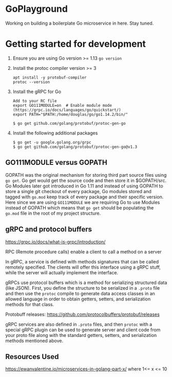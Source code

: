 # GoPlayground
Working on building a boilerplate Go microservice in here. Stay tuned.

# Getting started for development
1. Ensure you are using Go version >= 1.13
`go version`

2. Install the protoc compiler version >= 3
    ```
    apt install -y protobuf-compiler
    protoc --version
    ```

3. Install the gRPC for Go
    ```
    Add to your RC file
    export GO111MODULE=on  # Enable module mode (https://grpc.io/docs/languages/go/quickstart/)
    export PATH="$PATH:/home/douglas/go/go1.14.2/bin/"
    
    $ go get github.com/golang/protobuf/protoc-gen-go
    ```

4. Install the following additional packages
    ```
    $ go get -u google.golang.org/grpc
    $ go get github.com/golang/protobuf/protoc-gen-go@v1.3
    ```

## GO111MODULE versus GOPATH
GOPATH was the original mechanism for storing third part source files using `go get`. Go get
would get the source code and then store it in $GOPATH/src. Go Modules later got introduced in
Go 1.11 and instead of using GOPATH to store a single git checkout of every package, Go modules
stored and tagged with `go.mod` keep track of every package and their specific version. Here since
we are using `GO111MODULE` we are requiring Go to use Modules instead of GOPATH which means that
`go get` should be populating the `go.mod` file in the root of my project structure.

## gRPC and protocol buffers
https://grpc.io/docs/what-is-grpc/introduction/

RPC (Remote procedure calls) enable a client to call a method on a server

In gRPC, a service is defined with methods signatures that can be called remotely specified. The clients will
offer this interface using a gRPC stuff, while the server will actually implement the interface.

gRPCs use protocol buffers which is a method for serializing structured data (like JSON). First, you define the
structure to be serialized in a `.proto` file and then use the `protoc` compile to generate data access classes
in an allowed language in order to obtain getters, setters, and serialization methods for that class.

Protobuff releases: https://github.com/protocolbuffers/protobuf/releases

gRPC services are also defined in `.proto` files, and then `protoc` with a special gRPC plugin can be used to
generate server and client code from your proto file along with the standard getters, setters, and serialization
methods mentioned above.

## Resources Used
https://ewanvalentine.io/microservices-in-golang-part-x/ where 1<= x <= 10 
